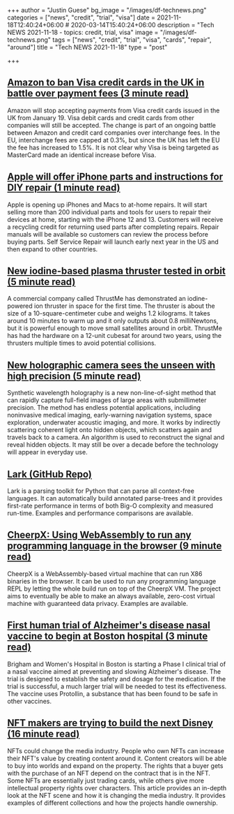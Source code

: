 +++
author = "Justin Guese"
bg_image = "/images/df-technews.png"
categories = ["news", "credit", "trial", "visa"]
date = 2021-11-18T12:40:24+06:00 # 2020-03-14T15:40:24+06:00
description = "Tech NEWS 2021-11-18 - topics: credit, trial, visa"
image = "/images/df-technews.png"
tags = ["news", "credit", "trial", "visa", "cards", "repair", "around"]
title = "Tech NEWS 2021-11-18"
type = "post"

+++

## [Amazon to ban Visa credit cards in the UK in battle over payment fees (3 minute read)](https://www.theverge.com/2021/11/17/22786966/amazon-visa-credit-card-ban-alternatives-fees?scrolla=5eb6d68b7fedc32c19ef33b4)

Amazon will stop accepting payments from Visa credit cards issued in the UK from January 19. Visa debit cards and credit cards from other companies will still be accepted. The change is part of an ongoing battle between Amazon and credit card companies over interchange fees. In the EU, interchange fees are capped at 0.3%, but since the UK has left the EU the fee has increased to 1.5%. It is not clear why Visa is being targeted as MasterCard made an identical increase before Visa.

## [Apple will offer iPhone parts and instructions for DIY repair (1 minute read)](https://www.theverge.com/2021/11/17/22787144/apple-home-repair-iphone-mac-parts-tools-instructions?scrolla=5eb6d68b7fedc32c19ef33b4)

Apple is opening up iPhones and Macs to at-home repairs. It will start selling more than 200 individual parts and tools for users to repair their devices at home, starting with the iPhone 12 and 13. Customers will receive a recycling credit for returning used parts after completing repairs. Repair manuals will be available so customers can review the process before buying parts. Self Service Repair will launch early next year in the US and then expand to other countries.

## [New iodine-based plasma thruster tested in orbit (5 minute read)](https://arstechnica.com/science/2021/11/new-iodine-based-plasma-thruster-tested-in-orbit/)

A commercial company called ThrustMe has demonstrated an iodine-powered ion thruster in space for the first time. The thruster is about the size of a 10-square-centimeter cube and weighs 1.2 kilograms. It takes around 10 minutes to warm up and it only outputs about 0.8 milliNewtons, but it is powerful enough to move small satellites around in orbit. ThrustMe has had the hardware on a 12-unit cubesat for around two years, using the thrusters multiple times to avoid potential collisions.

## [New holographic camera sees the unseen with high precision (5 minute read)](https://phys.org/news/2021-11-holographic-camera-unseen-high-precision.html)

Synthetic wavelength holography is a new non-line-of-sight method that can rapidly capture full-field images of large areas with submillimeter precision. The method has endless potential applications, including noninvasive medical imaging, early-warning navigation systems, space exploration, underwater acoustic imaging, and more. It works by indirectly scattering coherent light onto hidden objects, which scatters again and travels back to a camera. An algorithm is used to reconstruct the signal and reveal hidden objects. It may still be over a decade before the technology will appear in everyday use.

## [Lark (GitHub Repo)](https://github.com/lark-parser/lark)

Lark is a parsing toolkit for Python that can parse all context-free languages. It can automatically build annotated parse-trees and it provides first-rate performance in terms of both Big-O complexity and measured run-time. Examples and performance comparisons are available.

## [CheerpX: Using WebAssembly to run any programming language in the browser (9 minute read)](https://medium.com/leaningtech/cheerpx-using-webassembly-to-run-any-programming-language-in-the-browser-3306e1b68f06)

CheerpX is a WebAssembly-based virtual machine that can run X86 binaries in the browser. It can be used to run any programming language REPL by letting the whole build run on top of the CheerpX VM. The project aims to eventually be able to make an always available, zero-cost virtual machine with guaranteed data privacy. Examples are available.

## [First human trial of Alzheimer's disease nasal vaccine to begin at Boston hospital (3 minute read)](https://www.cbsnews.com/news/alzheimers-disease-nasal-vaccine-human-trial-to-begin-at-boston-hospital/)

Brigham and Women's Hospital in Boston is starting a Phase I clinical trial of a nasal vaccine aimed at preventing and slowing Alzheimer's disease. The trial is designed to establish the safety and dosage for the medication. If the trial is successful, a much larger trial will be needed to test its effectiveness. The vaccine uses Protollin, a substance that has been found to be safe in other vaccines.

## [NFT makers are trying to build the next Disney (16 minute read)](https://www.theverge.com/22785051/nft-collectibles-intellectual-property-decentralized-disney)

NFTs could change the media industry. People who own NFTs can increase their NFT's value by creating content around it. Content creators will be able to buy into worlds and expand on the property. The rights that a buyer gets with the purchase of an NFT depend on the contract that is in the NFT. Some NFTs are essentially just trading cards, while others give more intellectual property rights over characters. This article provides an in-depth look at the NFT scene and how it is changing the media industry. It provides examples of different collections and how the projects handle ownership.

